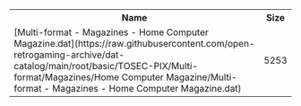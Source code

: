 <table>
<tr><th>Name</th><th>Size</th></tr>
<tr><td>[Multi-format - Magazines - Home Computer Magazine.dat](https://raw.githubusercontent.com/open-retrogaming-archive/dat-catalog/main/root/basic/TOSEC-PIX/Multi-format/Magazines/Home Computer Magazine/Multi-format - Magazines - Home Computer Magazine.dat)</td><td>5253</td></tr>
</table>
